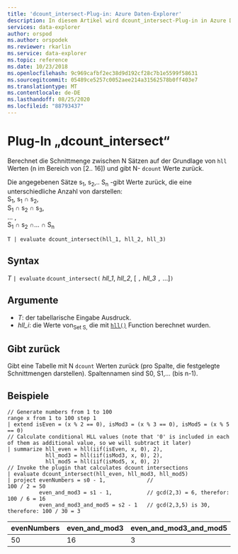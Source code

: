 ```yaml
---
title: 'dcount_intersect-Plug-in: Azure Daten-Explorer'
description: In diesem Artikel wird dcount_intersect-Plug-in in Azure Daten-Explorer beschrieben.
services: data-explorer
author: orspod
ms.author: orspodek
ms.reviewer: rkarlin
ms.service: data-explorer
ms.topic: reference
ms.date: 10/23/2018
ms.openlocfilehash: 9c969cafbf2ec38d9d192cf28c7b1e5599f58631
ms.sourcegitcommit: 05489ce5257c0052aee214a31562578b0ff403e7
ms.translationtype: MT
ms.contentlocale: de-DE
ms.lasthandoff: 08/25/2020
ms.locfileid: "88793437"
---
```

# <a name="dcount_intersect-plugin"></a>Plug-In „dcount_intersect“

Berechnet die Schnittmenge zwischen N Sätzen auf der Grundlage von `hll` Werten (n im Bereich von [2.. 16]) und gibt N- `dcount` Werte zurück.

Die angegebenen Sätze s<sub>1</sub>, s<sub>2</sub>,.. S<sub>n</sub> -gibt Werte zurück, die eine unterschiedliche Anzahl von darstellen:  
S<sub>1</sub>, s<sub>1</sub> ∩ s<sub>2</sub>,  
S<sub>1</sub> ∩ s<sub>2</sub> ∩ s<sub>3</sub>,  
... ,  
S<sub>1</sub> ∩ s<sub>2</sub> ∩... ∩ S<sub>n</sub>

```kusto
T | evaluate dcount_intersect(hll_1, hll_2, hll_3)
```

## <a name="syntax"></a>Syntax

*T* `| evaluate` `dcount_intersect(` *hll_1*, *hll_2*, [ `,` *hll_3* `,` ...]`)`

## <a name="arguments"></a>Argumente

* *T*: der tabellarische Eingabe Ausdruck.
* *hll_i*: die Werte von<sub>Set S,</sub> die mit [`hll()`](./hll-aggfunction.md) Function berechnet wurden.

## <a name="returns"></a>Gibt zurück

Gibt eine Tabelle mit N `dcount` Werten zurück (pro Spalte, die festgelegte Schnittmengen darstellen).
Spaltennamen sind S0, S1,... (bis n-1).

## <a name="examples"></a>Beispiele

<!-- csl: https://help.kusto.windows.net/Samples -->
```kusto
// Generate numbers from 1 to 100
range x from 1 to 100 step 1
| extend isEven = (x % 2 == 0), isMod3 = (x % 3 == 0), isMod5 = (x % 5 == 0)
// Calculate conditional HLL values (note that '0' is included in each of them as additional value, so we will subtract it later)
| summarize hll_even = hll(iif(isEven, x, 0), 2),
            hll_mod3 = hll(iif(isMod3, x, 0), 2),
            hll_mod5 = hll(iif(isMod5, x, 0), 2) 
// Invoke the plugin that calculates dcount intersections         
| evaluate dcount_intersect(hll_even, hll_mod3, hll_mod5)
| project evenNumbers = s0 - 1,             //                             100 / 2 = 50
          even_and_mod3 = s1 - 1,           // gcd(2,3) = 6, therefor:     100 / 6 = 16
          even_and_mod3_and_mod5 = s2 - 1   // gcd(2,3,5) is 30, therefore: 100 / 30 = 3 
```

|evenNumbers|even_and_mod3|even_and_mod3_and_mod5|
|---|---|---|
|50|16|3|